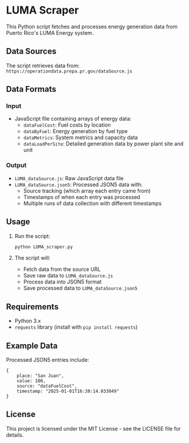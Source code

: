 # LUMA Scraper

This Python script fetches and processes energy generation data from Puerto Rico's LUMA Energy system.

## Data Sources

The script retrieves data from:
`https://operationdata.prepa.pr.gov/dataSource.js`

## Data Formats

### Input
- JavaScript file containing arrays of energy data:
  - `dataFuelCost`: Fuel costs by location
  - `dataByFuel`: Energy generation by fuel type
  - `dataMetrics`: System metrics and capacity data
  - `dataLoadPerSite`: Detailed generation data by power plant site and unit

### Output
- `LUMA_dataSource.js`: Raw JavaScript data file
- `LUMA_dataSource.json5`: Processed JSON5 data with:
  - Source tracking (which array each entry came from)
  - Timestamps of when each entry was processed
  - Multiple runs of data collection with different timestamps

## Usage

1. Run the script:
   ```bash
   python LUMA_scraper.py
   ```

2. The script will:
   - Fetch data from the source URL
   - Save raw data to `LUMA_dataSource.js`
   - Process data into JSON5 format
   - Save processed data to `LUMA_dataSource.json5`

## Requirements

- Python 3.x
- `requests` library (install with `pip install requests`)

## Example Data

Processed JSON5 entries include:
```json5
{
    place: "San Juan",
    value: 100,
    source: "dataFuelCost",
    timestamp: "2025-01-01T16:38:14.033049"
}
```

## License

This project is licensed under the MIT License - see the LICENSE file for details.
